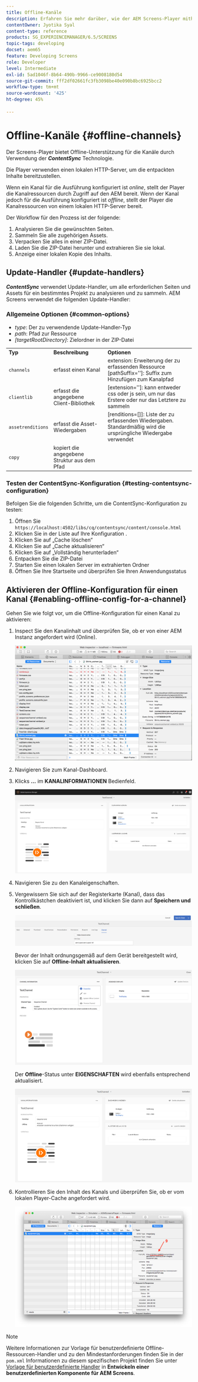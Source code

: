 ```yaml
---
title: Offline-Kanäle
description: Erfahren Sie mehr darüber, wie der AEM Screens-Player mithilfe der ContentSync-Technologie Offline-Unterstützung für Kanäle bietet.
contentOwner: Jyotika Syal
content-type: reference
products: SG_EXPERIENCEMANAGER/6.5/SCREENS
topic-tags: developing
docset: aem65
feature: Developing Screens
role: Developer
level: Intermediate
exl-id: 5ad1046f-8b64-490b-9966-ce9008180d54
source-git-commit: fff2df02661fc3fb3098be40e090b8bc6925bcc2
workflow-type: tm+mt
source-wordcount: '425'
ht-degree: 45%

---
```


# Offline-Kanäle {#offline-channels}

Der Screens-Player bietet Offline-Unterstützung für die Kanäle durch Verwendung der ***ContentSync*** Technologie.

Die Player verwenden einen lokalen HTTP-Server, um die entpackten Inhalte bereitzustellen.

Wenn ein Kanal für die Ausführung konfiguriert ist *online*, stellt der Player die Kanalressourcen durch Zugriff auf den AEM bereit. Wenn der Kanal jedoch für die Ausführung konfiguriert ist *offline*, stellt der Player die Kanalressourcen von einem lokalen HTTP-Server bereit.

Der Workflow für den Prozess ist der folgende:

1. Analysieren Sie die gewünschten Seiten.
1. Sammeln Sie alle zugehörigen Assets.
1. Verpacken Sie alles in einer ZIP-Datei.
1. Laden Sie die ZIP-Datei herunter und extrahieren Sie sie lokal.
1. Anzeige einer lokalen Kopie des Inhalts.

## Update-Handler {#update-handlers}

***ContentSync*** verwendet Update-Handler, um alle erforderlichen Seiten und Assets für ein bestimmtes Projekt zu analysieren und zu sammeln. AEM Screens verwendet die folgenden Update-Handler:

### Allgemeine Optionen {#common-options}

* *type*: Der zu verwendende Update-Handler-Typ
* *path*: Pfad zur Ressource
* *[targetRootDirectory]*: Zielordner in der ZIP-Datei

<table>
 <tbody>
  <tr>
   <td><strong>Typ</strong></td> 
   <td><strong>Beschreibung</strong></td> 
   <td><strong>Optionen</strong></td> 
  </tr>
  <tr>
   <td><code>channels</code></td> 
   <td>erfasst einen Kanal</td> 
   <td>extension: Erweiterung der zu erfassenden Ressource<br /> [pathSuffix='']: Suffix zum Hinzufügen zum Kanalpfad<br /> </td> 
  </tr>
  <tr>
   <td><code>clientlib</code></td> 
   <td>erfasst die angegebene Client-Bibliothek</td> 
   <td>[extension='']: kann entweder css oder js sein, um nur das Erstere oder nur das Letztere zu sammeln</td> 
  </tr>
  <tr>
   <td><code>assetrenditions</code></td> 
   <td>erfasst die Asset-Wiedergaben</td> 
   <td>[renditions=[]]: Liste der zu erfassenden Wiedergaben. Standardmäßig wird die ursprüngliche Wiedergabe verwendet</td> 
  </tr>
  <tr>
   <td><code>copy</code></td> 
   <td>kopiert die angegebene Struktur aus dem Pfad</td> 
   <td> </td> 
  </tr>
 </tbody>
</table>

### Testen der ContentSync-Konfiguration {#testing-contentsync-configuration}

Befolgen Sie die folgenden Schritte, um die ContentSync-Konfiguration zu testen:

1. Öffnen Sie `https://localhost:4502/libs/cq/contentsync/content/console.html`
1. Klicken Sie in der Liste auf Ihre Konfiguration .
1. Klicken Sie auf „Cache löschen“
1. Klicken Sie auf „Cache aktualisieren“
1. Klicken Sie auf „Vollständig herunterladen“
1. Entpacken Sie die ZIP-Datei
1. Starten Sie einen lokalen Server im extrahierten Ordner
1. Öffnen Sie Ihre Startseite und überprüfen Sie Ihren Anwendungsstatus

## Aktivieren der Offline-Konfiguration für einen Kanal {#enabling-offline-config-for-a-channel}

Gehen Sie wie folgt vor, um die Offline-Konfiguration für einen Kanal zu aktivieren:

1. Inspect Sie den Kanalinhalt und überprüfen Sie, ob er von einer AEM Instanz angefordert wird (Online).

   ![chlimage_1-24](assets/chlimage_1-24.png)

1. Navigieren Sie zum Kanal-Dashboard.
1. Klicks **...** im **KANALINFORMATIONEN** Bedienfeld.

   ![chlimage_1-25](assets/chlimage_1-25.png)

1. Navigieren Sie zu den Kanaleigenschaften.
1. Vergewissern Sie sich auf der Registerkarte (Kanal), dass das Kontrollkästchen deaktiviert ist, und klicken Sie dann auf **Speichern und schließen**.

   ![screen_shot_2017-12-19at122422pm](assets/screen_shot_2017-12-19at122422pm.png)

   Bevor der Inhalt ordnungsgemäß auf dem Gerät bereitgestellt wird, klicken Sie auf **Offline-Inhalt aktualisieren**.

   ![screen_shot_2017-12-19at122637pm](assets/screen_shot_2017-12-19at122637pm.png)

   Der **Offline**-Status unter **EIGENSCHAFTEN** wird ebenfalls entsprechend aktualisiert.

   ![screen_shot_2017-12-19at124735pm](assets/screen_shot_2017-12-19at124735pm.png)

1. Kontrollieren Sie den Inhalt des Kanals und überprüfen Sie, ob er vom lokalen Player-Cache angefordert wird.

   ![chlimage_1-26](assets/chlimage_1-26.png)

>[!NOTE]
>
>Weitere Informationen zur Vorlage für benutzerdefinierte Offline-Ressourcen-Handler und zu den Mindestanforderungen finden Sie in der `pom.xml` Informationen zu diesem spezifischen Projekt finden Sie unter [Vorlage für benutzerdefinierte Handler](/help/user-guide/developing-custom-component-tutorial-develop.md#custom-handlers) in **Entwickeln einer benutzerdefinierten Komponente für AEM Screens**.
